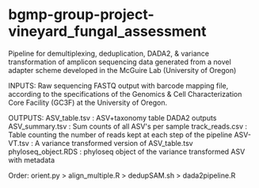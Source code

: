 # bgmp-group-project-vineyard_fungal_assessment
Pipeline for demultiplexing, deduplication, DADA2, & variance transformation of amplicon sequencing data
generated from a novel adapter scheme developed in the McGuire Lab (University of Oregon)

INPUTS: 
Raw sequencing FASTQ output with barcode mapping file, according to the specifications of the Genomics & Cell Characterization Core Facility (GC3F) at the University of Oregon.

OUTPUTS: 
	 ASV_table.tsv       : ASV+taxonomy table DADA2 outputs 
	 ASV_summary.tsv     : Sum counts of all ASV's per sample 
	 track_reads.csv     : Table counting the number of reads kept at each step of the pipeline 
	 ASV-VT.tsv          : A variance transformed version of ASV_table.tsv 
	 phyloseq_object.RDS : phyloseq object of the variance transformed ASV with metadata 


Order: 
orient.py >
align_multiple.R >
dedupSAM.sh >
dada2pipeline.R 
